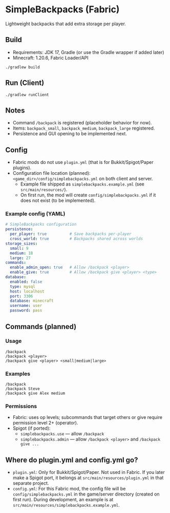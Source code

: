 # SimpleBackpacks (Fabric)

Lightweight backpacks that add extra storage per player.

## Build
- Requirements: JDK 17, Gradle (or use the Gradle wrapper if added later)
- Minecraft: 1.20.6, Fabric Loader/API

```
./gradlew build
```

## Run (Client)
```
./gradlew runClient
```

## Notes
- Command `/backpack` is registered (placeholder behavior for now).
- Items: `backpack_small`, `backpack_medium`, `backpack_large` registered.
- Persistence and GUI opening to be implemented next.

## Config
- Fabric mods do not use `plugin.yml` (that is for Bukkit/Spigot/Paper plugins).
- Configuration file location (planned): `<game_dir>/config/simplebackpacks.yml` on both client and server.
  - Example file shipped as `simplebackpacks.example.yml` (see `src/main/resources/`).
  - On first run, the mod will create `config/simplebackpacks.yml` if it does not exist (to be implemented).

### Example config (YAML)
```yaml
# SimpleBackpacks configuration
persistence:
  per_player: true          # Save backpacks per-player
  cross_world: true         # Backpacks shared across worlds
storage_sizes:
  small: 9
  medium: 18
  large: 27
commands:
  enable_admin_open: true   # Allow /backpack <player>
  enable_give: true         # Allow /backpack give <player> <type>
database:
  enabled: false
  type: mysql
  host: localhost
  port: 3306
  database: minecraft
  username: user
  password: pass
```

## Commands (planned)
### Usage
```
/backpack
/backpack <player>
/backpack give <player> <small|medium|large>
```

### Examples
```
/backpack
/backpack Steve
/backpack give Alex medium
```

### Permissions
- Fabric: uses op levels; subcommands that target others or give require permission level 2+ (operator).
- Spigot (if ported):
  - `simplebackpacks.use` — allow `/backpack`
  - `simplebackpacks.admin` — allow `/backpack <player>` and `/backpack give ...`

## Where do plugin.yml and config.yml go?
- `plugin.yml`: Only for Bukkit/Spigot/Paper. Not used in Fabric. If you later make a Spigot port, it belongs at `src/main/resources/plugin.yml` in that separate project.
- `config.yml`: For this Fabric mod, the config file will be `config/simplebackpacks.yml` in the game/server directory (created on first run). During development, an example is at `src/main/resources/simplebackpacks.example.yml`.
